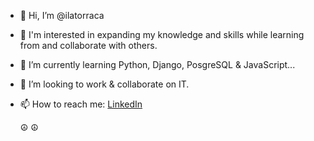- 👋 Hi, I’m @ilatorraca

- 👀 I'm interested in expanding my knowledge and skills while learning from and collaborate with others.

- 🌱 I’m currently learning Python, Django, PosgreSQL & JavaScript...

- 💼 I’m looking to work & collaborate on IT.

- 📫 How to reach me: [LinkedIn](https://www.linkedin.com/in/i%C3%B1aki-la-torraca-05376a106/)

  ☮ ☮

<!---
ilatorraca/ilatorraca is a ✨ special ✨ repository because its `README.md` (this file) appears on your GitHub profile.
You can click the Preview link to take a look at your changes.
--->
